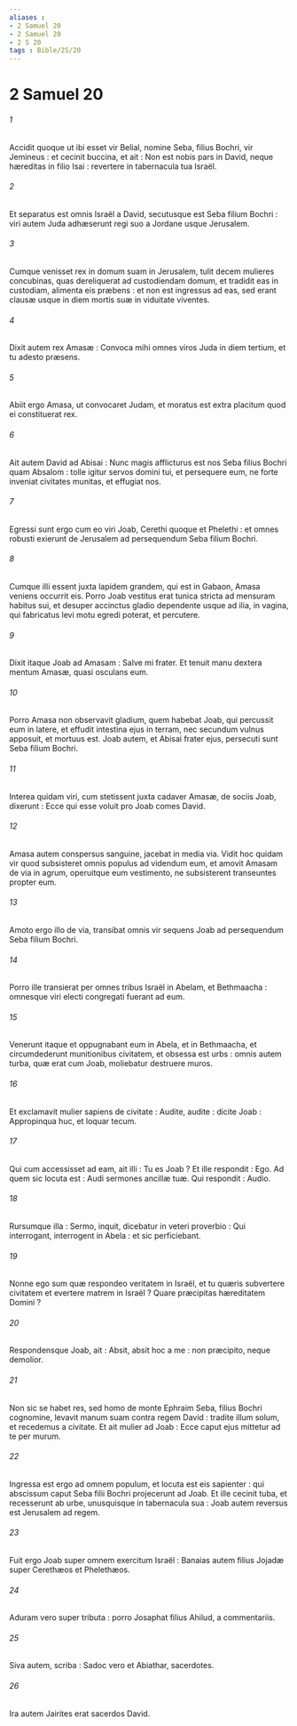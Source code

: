 ```yaml
---
aliases : 
- 2 Samuel 20
- 2 Samuel 20
- 2 S 20
tags : Bible/2S/20
---
```


# 2 Samuel 20

###### 1
Accidit quoque ut ibi esset vir Belial, nomine Seba, filius Bochri, vir Jemineus : et cecinit buccina, et ait : Non est nobis pars in David, neque hæreditas in filio Isai : revertere in tabernacula tua Israël.
###### 2
Et separatus est omnis Israël a David, secutusque est Seba filium Bochri : viri autem Juda adhæserunt regi suo a Jordane usque Jerusalem.
###### 3
Cumque venisset rex in domum suam in Jerusalem, tulit decem mulieres concubinas, quas dereliquerat ad custodiendam domum, et tradidit eas in custodiam, alimenta eis præbens : et non est ingressus ad eas, sed erant clausæ usque in diem mortis suæ in viduitate viventes.
###### 4
Dixit autem rex Amasæ : Convoca mihi omnes viros Juda in diem tertium, et tu adesto præsens.
###### 5
Abiit ergo Amasa, ut convocaret Judam, et moratus est extra placitum quod ei constituerat rex.
###### 6
Ait autem David ad Abisai : Nunc magis afflicturus est nos Seba filius Bochri quam Absalom : tolle igitur servos domini tui, et persequere eum, ne forte inveniat civitates munitas, et effugiat nos.
###### 7
Egressi sunt ergo cum eo viri Joab, Cerethi quoque et Phelethi : et omnes robusti exierunt de Jerusalem ad persequendum Seba filium Bochri.
###### 8
Cumque illi essent juxta lapidem grandem, qui est in Gabaon, Amasa veniens occurrit eis. Porro Joab vestitus erat tunica stricta ad mensuram habitus sui, et desuper accinctus gladio dependente usque ad ilia, in vagina, qui fabricatus levi motu egredi poterat, et percutere.
###### 9
Dixit itaque Joab ad Amasam : Salve mi frater. Et tenuit manu dextera mentum Amasæ, quasi osculans eum.
###### 10
Porro Amasa non observavit gladium, quem habebat Joab, qui percussit eum in latere, et effudit intestina ejus in terram, nec secundum vulnus apposuit, et mortuus est. Joab autem, et Abisai frater ejus, persecuti sunt Seba filium Bochri.
###### 11
Interea quidam viri, cum stetissent juxta cadaver Amasæ, de sociis Joab, dixerunt : Ecce qui esse voluit pro Joab comes David.
###### 12
Amasa autem conspersus sanguine, jacebat in media via. Vidit hoc quidam vir quod subsisteret omnis populus ad videndum eum, et amovit Amasam de via in agrum, operuitque eum vestimento, ne subsisterent transeuntes propter eum.
###### 13
Amoto ergo illo de via, transibat omnis vir sequens Joab ad persequendum Seba filium Bochri.
###### 14
Porro ille transierat per omnes tribus Israël in Abelam, et Bethmaacha : omnesque viri electi congregati fuerant ad eum.
###### 15
Venerunt itaque et oppugnabant eum in Abela, et in Bethmaacha, et circumdederunt munitionibus civitatem, et obsessa est urbs : omnis autem turba, quæ erat cum Joab, moliebatur destruere muros.
###### 16
Et exclamavit mulier sapiens de civitate : Audite, audite : dicite Joab : Appropinqua huc, et loquar tecum.
###### 17
Qui cum accessisset ad eam, ait illi : Tu es Joab ? Et ille respondit : Ego. Ad quem sic locuta est : Audi sermones ancillæ tuæ. Qui respondit : Audio.
###### 18
Rursumque illa : Sermo, inquit, dicebatur in veteri proverbio : Qui interrogant, interrogent in Abela : et sic perficiebant.
###### 19
Nonne ego sum quæ respondeo veritatem in Israël, et tu quæris subvertere civitatem et evertere matrem in Israël ? Quare præcipitas hæreditatem Domini ?
###### 20
Respondensque Joab, ait : Absit, absit hoc a me : non præcipito, neque demolior.
###### 21
Non sic se habet res, sed homo de monte Ephraim Seba, filius Bochri cognomine, levavit manum suam contra regem David : tradite illum solum, et recedemus a civitate. Et ait mulier ad Joab : Ecce caput ejus mittetur ad te per murum.
###### 22
Ingressa est ergo ad omnem populum, et locuta est eis sapienter : qui abscissum caput Seba filii Bochri projecerunt ad Joab. Et ille cecinit tuba, et recesserunt ab urbe, unusquisque in tabernacula sua : Joab autem reversus est Jerusalem ad regem.
###### 23
Fuit ergo Joab super omnem exercitum Israël : Banaias autem filius Jojadæ super Cerethæos et Phelethæos.
###### 24
Aduram vero super tributa : porro Josaphat filius Ahilud, a commentariis.
###### 25
Siva autem, scriba : Sadoc vero et Abiathar, sacerdotes.
###### 26
Ira autem Jairites erat sacerdos David.
